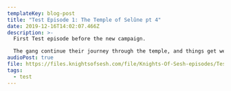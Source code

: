 ```yaml
---
templateKey: blog-post
title: "Test Episode 1: The Temple of Selûne pt 4"
date: 2019-12-16T14:02:07.466Z
description: >-
  First Test episode before the new campaign.

  The gang continue their journey through the temple, and things get wet and wild.
audioPost: true
file: https://files.knightsofsesh.com/file/Knights-Of-Sesh-episodes/Test_Season/D%26D-20191210.mp3
tags:
  - test
---
```


